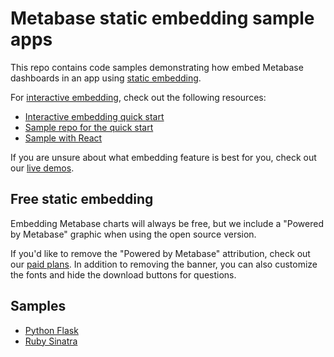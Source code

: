 # Metabase static embedding sample apps

This repo contains code samples demonstrating how embed Metabase dashboards in an app using [static embedding](https://www.metabase.com/docs/latest/embedding/static-embedding).

For [interactive embedding](https://www.metabase.com/docs/latest/embedding/interactive-embedding), check out the following resources:

* [Interactive embedding quick start](https://www.metabase.com/learn/customer-facing-analytics/interactive-embedding-quick-start)
* [Sample repo for the quick start](https://github.com/metabase/metabase-nodejs-express-interactive-embedding-sample)
* [Sample with React](https://github.com/metabase/sso-examples/tree/master/app-embed-example)

If you are unsure about what embedding feature is best for you, check out our [live demos](https://www.metabase.com/embedding-demo).

## Free static embedding

Embedding Metabase charts will always be free, but we include a "Powered by Metabase" graphic when using the open source version.

If you'd like to remove the "Powered by Metabase" attribution, check out our [paid plans](https://www.metabase.com/pricing/). In addition to removing the banner, you can also customize the fonts and hide the download buttons for questions. 

## Samples
* [Python Flask](/python)
* [Ruby Sinatra](/ruby)

